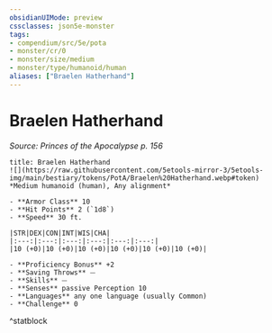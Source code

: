 ```yaml
---
obsidianUIMode: preview
cssclasses: json5e-monster
tags:
- compendium/src/5e/pota
- monster/cr/0
- monster/size/medium
- monster/type/humanoid/human
aliases: ["Braelen Hatherhand"]
---
```

# Braelen Hatherhand
*Source: Princes of the Apocalypse p. 156*  

```ad-statblock
title: Braelen Hatherhand
![](https://raw.githubusercontent.com/5etools-mirror-3/5etools-img/main/bestiary/tokens/PotA/Braelen%20Hatherhand.webp#token)
*Medium humanoid (human), Any alignment*

- **Armor Class** 10
- **Hit Points** 2 (`1d8`)
- **Speed** 30 ft.

|STR|DEX|CON|INT|WIS|CHA|
|:---:|:---:|:---:|:---:|:---:|:---:|
|10 (+0)|10 (+0)|10 (+0)|10 (+0)|10 (+0)|10 (+0)|

- **Proficiency Bonus** +2
- **Saving Throws** ⏤
- **Skills** ⏤
- **Senses** passive Perception 10
- **Languages** any one language (usually Common)
- **Challenge** 0
```
^statblock